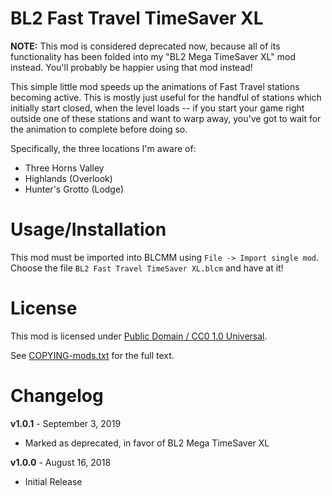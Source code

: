 BL2 Fast Travel TimeSaver XL
============================

**NOTE:** This mod is considered deprecated now, because all of its
functionality has been folded into my "BL2 Mega TimeSaver XL" mod
instead.  You'll probably be happier using that mod instead!

This simple little mod speeds up the animations of Fast Travel stations
becoming active.  This is mostly just useful for the handful of stations
which initially start closed, when the level loads -- if you start your game
right outside one of these stations and want to warp away, you've got to
wait for the animation to complete before doing so.

Specifically, the three locations I'm aware of:

 * Three Horns Valley
 * Highlands (Overlook)
 * Hunter's Grotto (Lodge)

Usage/Installation
==================

This mod must be imported into BLCMM using `File -> Import single mod`.
Choose the file `BL2 Fast Travel TimeSaver XL.blcm` and have at it!

License
=======

This mod is licensed under
[Public Domain / CC0 1.0 Universal](https://creativecommons.org/publicdomain/zero/1.0/).

See [COPYING-mods.txt](../COPYING-mods.txt) for the full text.

Changelog
=========

**v1.0.1** - September 3, 2019
 * Marked as deprecated, in favor of BL2 Mega TimeSaver XL

**v1.0.0** - August 16, 2018
 * Initial Release
